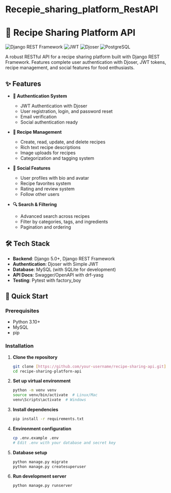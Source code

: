 # Recepie_sharing_platform_RestAPI

# 🍳 Recipe Sharing Platform API

![Django REST Framework](https://img.shields.io/badge/DJANGO-REST-ff1709?style=for-the-badge&logo=django&logoColor=white&color=ff1709&labelColor=gray)
![JWT](https://img.shields.io/badge/JWT-black?style=for-the-badge&logo=JSON%20web%20tokens)
![Djoser](https://img.shields.io/badge/Djoser-2.0-blue?style=for-the-badge)
![PostgreSQL](https://img.shields.io/badge/MySQL-316192?style=for-the-badge&logo=mysql&logoColor=white)

A robust RESTful API for a recipe sharing platform built with Django REST Framework. Features complete user authentication with Djoser, JWT tokens, recipe management, and social features for food enthusiasts.

## ✨ Features

- **🔐 Authentication System**
  - JWT Authentication with Djoser
  - User registration, login, and password reset
  - Email verification
  - Social authentication ready

- **📝 Recipe Management**
  - Create, read, update, and delete recipes
  - Rich text recipe descriptions
  - Image uploads for recipes
  - Categorization and tagging system

- **👥 Social Features**
  - User profiles with bio and avatar
  - Recipe favorites system
  - Rating and review system
  - Follow other users

- **🔍 Search & Filtering**
  - Advanced search across recipes
  - Filter by categories, tags, and ingredients
  - Pagination and ordering

## 🛠️ Tech Stack

- **Backend**: Django 5.0+, Django REST Framework
- **Authentication**: Djoser with Simple JWT
- **Database**: MySQL (with SQLite for development)
- **API Docs**: Swagger/OpenAPI with drf-yasg
- **Testing**: Pytest with factory_boy

## 🚀 Quick Start

### Prerequisites
- Python 3.10+
- MySQL
- pip

### Installation

1. **Clone the repository**
   ```bash
   git clone [https://github.com/your-username/recipe-sharing-api.git](https://github.com/faatemehch/Recepie_sharing_platform_RestAPI.git)
   cd recipe-sharing-platforn-api

2. **Set up virtual environment**
   ```bash
   python -m venv venv
   source venv/bin/activate  # Linux/Mac
   venv\Scripts\activate  # Windows

3. **Install dependencies**
   ```bash
   pip install -r requirements.txt
   
4. **Environment configuration**
   ```bash
   cp .env.example .env
   # Edit .env with your database and secret key
5. **Database setup**
   ```bash
   python manage.py migrate
   python manage.py createsuperuser
6. **Run development server**
   ```bash
   python manage.py runserver

